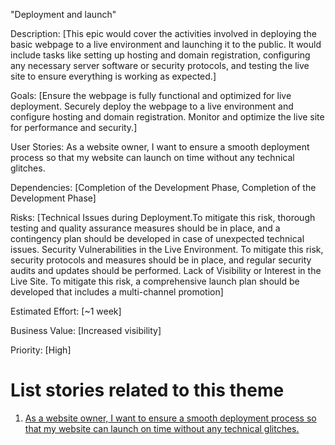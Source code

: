 "Deployment and launch"

Description: [This epic would cover the activities involved in deploying
             the basic webpage to a live environment and launching it to the public.
             It would include tasks like setting up hosting and domain registration, 
             configuring any necessary server software or security protocols, and testing 
             the live site to ensure everything is working as expected.]

Goals: [Ensure the webpage is fully functional and optimized for live deployment. 
       Securely deploy the webpage to a live environment and configure hosting 
       and domain registration.
       Monitor and optimize the live site for performance and security.]

User Stories: As a website owner, I want to ensure a smooth deployment process so
that my website can launch on time without any technical glitches. 

Dependencies: [Completion of the Development Phase, Completion of the Development Phase]

Risks: [Technical Issues during Deployment.To mitigate this risk, thorough testing and 
       quality assurance measures should be in place, and a contingency plan should be 
       developed in case of unexpected technical issues.
       Security Vulnerabilities in the Live Environment. To mitigate this risk, security 
       protocols and measures should be in place, and regular security audits and updates 
       should be performed.
       Lack of Visibility or Interest in the Live Site. To mitigate this risk, a comprehensive
       launch plan should be developed that includes a multi-channel promotion]

Estimated Effort: [~1 week]

Business Value: [Increased visibility]

Priority: [High]

# List stories related to this theme
1. [As a website owner, I want to ensure a smooth deployment process so
that my website can launch on time without any technical glitches.](https://github.com/bmarani/mywebclass-agile-docs/blob/main/documentation/theme_1/Initiative_3/Epic_1/UserStory_1/UserStory_1.md)
